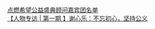   
[点燃希望公益盛典顾问嘉宾团名单](http://www.dianyue.me/archives/542/olsq17rpl9pmen18/)  
[【人物专访 | 第一期 】谢心乐：不忘初心，坚持公义](http://www.dianyue.me/archives/790/peb2fqbd7gbtzpwn/)